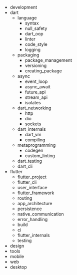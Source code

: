 - development
- dart
  - language
    - syntax
    - null_safety
    - dart_oop
    - linter
    - code_style
    - logging
  - packaging
    - package_management
    - versioning
    - creating_package
  - async
    - event_loop
    - async_await
    - future_api
    - stream_api
    - isolates
  - dart_networking
    - http
    - dio
    - sockets
  - dart_internals
    - dart_vm
    - compiling
  - metaprogramming
    - codegen
    - custom_linting
  - dart_testing
  - dart_cli
- flutter
  - flutter_project
  - flutter_cli
  - user_interface
  - flutter_framework
  - routing
  - app_architecture
  - persistence
  - native_communication
  - error_handling
  - build
  - ci
  - flutter_internals
  - testing
- design
- tools
- mobile
- web
- desktop